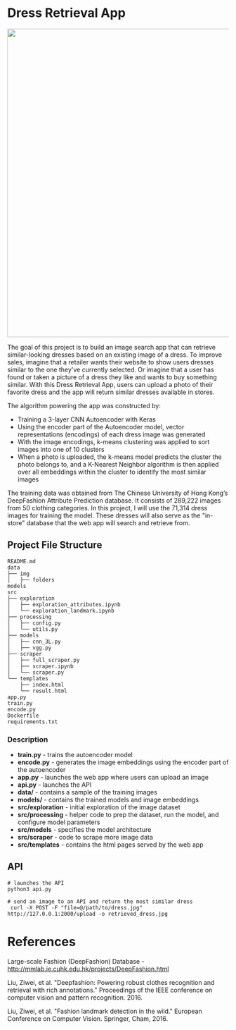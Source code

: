 # Dress Retrieval App

<img src="https://github.com/jushih/Springboard/blob/master/src/templates/webapp.png" width="700"/>

The goal of this project is to build an image search app that can retrieve similar-looking dresses based on an existing image of a dress. To improve sales, imagine that a retailer wants their website to show users dresses similar to the one they've currently selected. Or imagine that a user has found or taken a picture of a dress they like and wants to buy something similar. With this Dress Retrieval App, users can upload a photo of their favorite dress and the app will return similar dresses available in stores. 

The algorithm powering the app was constructed by:

* Training a 3-layer CNN Autoencoder with Keras
* Using the encoder part of the Autoencoder model, vector representations (encodings) of each dress image was generated
* With the image encodings, k-means clustering was applied to sort images into one of 10 clusters
* When a photo is uploaded, the k-means model predicts the cluster the photo belongs to, and a K-Nearest Neighbor algorithm is then applied over all embeddings within the cluster to identify the most similar images

The training data was obtained from The Chinese University of Hong Kong’s DeepFashion Attribute Prediction database. It consists of 289,222 images from 50 clothing categories. In this project, I will use the 71,314 dress images for training the model. These dresses will also serve as the "in-store" database that the web app will search and retrieve from.

## Project File Structure

```
README.md
data
├── img
│   ├── folders
models
src
├── exploration
│   ├── exploration_attributes.ipynb
│   └── exploration_landmark.ipynb
├── processing
│   ├── config.py
│   └── utils.py
├── models
│   ├── cnn_3L.py
│   ├── vgg.py
├── scraper
│   ├── full_scraper.py
│   ├── scraper.ipynb
│   └── scraper.py
└── templates
    ├── index.html
    └── result.html
app.py
train.py
encode.py
Dockerfile
requirements.txt

```

### Description
* **train.py** - trains the autoencoder model
* **encode.py** - generates the image embeddings using the encoder part of the autoencoder
* **app.py** - launches the web app where users can upload an image
* **api.py** - launches the API
* **data/** - contains a sample of the training images
* **models/** - contains the trained models and image embeddings
* **src/exploration** - initial exploration of the image dataset
* **src/processing** - helper code to prep the dataset, run the model, and configure model parameters
* **src/models** - specifies the model architecture
* **src/scraper** - code to scrape more image data
* **src/templates** - contains the html pages served by the web app

## API

```
# launches the API
python3 api.py

# send an image to an API and return the most similar dress
 curl -X POST -F "file=@/path/to/dress.jpg" http://127.0.0.1:2000/upload -o retrieved_dress.jpg
```

# References

Large-scale Fashion (DeepFashion) Database - http://mmlab.ie.cuhk.edu.hk/projects/DeepFashion.html

Liu, Ziwei, et al. "Deepfashion: Powering robust clothes recognition and retrieval with rich annotations." Proceedings of the IEEE conference on computer vision and pattern recognition. 2016.

Liu, Ziwei, et al. "Fashion landmark detection in the wild." European Conference on Computer Vision. Springer, Cham, 2016.

